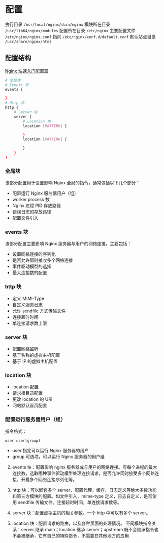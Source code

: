 # 配置

执行目录 `/usr/local/nginx/sbin/nginx`
模块所在目录 `/usr/lib64/nginx/modules`
配置所在目录 `/etc/nginx`
主要配置文件 `/etc/nginx/nginx.conf` 指向 `/etc/nginx/conf.d/default.conf`
默认站点目录 `/usr/share/nginx/html`

## 配置结构

[Nginx 快速入门配置篇](https://mp.weixin.qq.com/s/1Y-B5HdOB2N8z27X-mWc7w)

```bash
# 全局块
# Events 块
events {

}
# Http 块
http {
    # Server 块
    server {
        # Location 块
        location [PATTERN] {

        }
        location [PATTERN] {

        }
    }
}
```

### 全局块

该部分配置用于设置影响 Nginx 全局的指令，通常包括以下几个部分：

- 配置运行 Nginx 服务器用户（组）
- worker process 数
- Nginx 进程 PID 存放路径
- 错误日志的存放路径
- 配置文件引入

### events 块

该部分配置主要影响 Nginx 服务器与用户的网络连接，主要包括：

- 设置网络连接的序列化
- 是否允许同时接收多个网络连接
- 事件驱动模型的选择
- 最大连接数的配置

### http 块

- 定义 MIMI-Type
- 自定义服务日志
- 允许 sendfile 方式传输文件
- 连接超时时间
- 单连接请求数上限

### server 块

- 配置网络监听
- 基于名称的虚拟主机配置
- 基于 IP 的虚拟主机配置

### location 块

- location 配置
- 请求根目录配置
- 更改 location 的 URI
- 网站默认首页配置

### 配置运行服务器用户（组）

指令格式：

```nginx
user user[group]
```

- user 指定可以运行 Nginx 服务器的用户
- group 可选项，可以运行 Nginx 服务器的用户组

2. events 块：配置影响 nginx 服务器或与用户的网络连接。有每个进程的最大连接数，选取哪种事件驱动模型处理连接请求，是否允许同时接受多个网路连接，开启多个网络连接序列化等。

3) http 块：可以嵌套多个 server，配置代理，缓存，日志定义等绝大多数功能和第三方模块的配置。如文件引入，mime-type 定义，日志自定义，是否使用 sendfile 传输文件，连接超时时间，单连接请求数等。

4. server 块：配置虚拟主机的相关参数，一个 http 中可以有多个 server。

5) location 块：配置请求的路由，以及各种页面的处理情况。
   不同模块指令关系：server 继承 main；location 继承 server；upstream 既不会继承指令也不会被继承，它有自己的特殊指令，不需要在其他地方的应用
